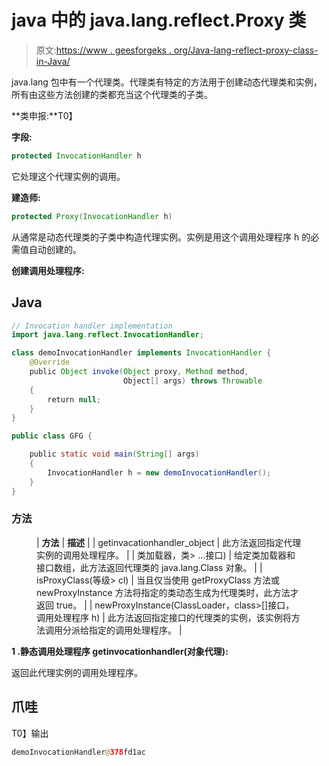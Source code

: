 # java 中的 java.lang.reflect.Proxy 类

> 原文:[https://www . geesforgeks . org/Java-lang-reflect-proxy-class-in-Java/](https://www.geeksforgeeks.org/java-lang-reflect-proxy-class-in-java/)

java.lang 包中有一个代理类。代理类有特定的方法用于创建动态代理类和实例，所有由这些方法创建的类都充当这个代理类的子类。

**类申报:**T0】

**字段:**

```java
protected InvocationHandler h
```

它处理这个代理实例的调用。

**建造师:**

```java
protected Proxy(InvocationHandler h) 
```

从通常是动态代理类的子类中构造代理实例。实例是用这个调用处理程序 h 的必需值自动创建的。

**创建调用处理程序:**

## Java

```java
// Invocation handler implementation
import java.lang.reflect.InvocationHandler;

class demoInvocationHandler implements InvocationHandler {
    @Override
    public Object invoke(Object proxy, Method method,
                         Object[] args) throws Throwable
    {
        return null;
    }
}

public class GFG {

    public static void main(String[] args)
    {
        InvocationHandler h = new demoInvocationHandler();
    }
}
```

### 方法

<figure class="table">

| **方法** | **描述** |
| getinvacationhandler_object | 此方法返回指定代理实例的调用处理程序。 |
| 类加载器，类> …接口) | 给定类加载器和接口数组，此方法返回代理类的 java.lang.Class 对象。 |
| isProxyClass(等级> cl) | 当且仅当使用 getProxyClass 方法或 newProxyInstance 方法将指定的类动态生成为代理类时，此方法才返回 true。 |
| newProxyInstance(ClassLoader，class>[]接口，调用处理程序 h) | 此方法返回指定接口的代理类的实例，该实例将方法调用分派给指定的调用处理程序。 |

</figure>

**1 .静态调用处理程序 getinvocationhandler(对象代理):**

返回此代理实例的调用处理程序。

## 爪哇

T0】输出

```java
demoInvocationHandler@378fd1ac
```